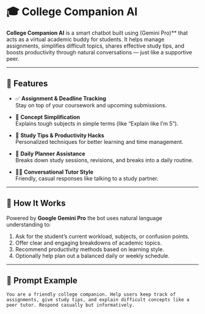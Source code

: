 # 🎓 College Companion AI

**College Companion AI** is a smart chatbot built using (Gemini Pro)** that acts as a virtual academic buddy for students. It helps manage assignments, simplifies difficult topics, shares effective study tips, and boosts productivity through natural conversations — just like a supportive peer.

---

## 🌟 Features

- ✅ **Assignment & Deadline Tracking**  
  Stay on top of your coursework and upcoming submissions.

- 📘 **Concept Simplification**  
  Explains tough subjects in simple terms (like “Explain like I’m 5”).

- 🧠 **Study Tips & Productivity Hacks**  
  Personalized techniques for better learning and time management.

- 📅 **Daily Planner Assistance**  
  Breaks down study sessions, revisions, and breaks into a daily routine.

- 🧑‍🏫 **Conversational Tutor Style**  
  Friendly, casual responses like talking to a study partner.

---

## 💬 How It Works

Powered by **Google Gemini Pro**  the bot uses natural language understanding to:
1. Ask for the student’s current workload, subjects, or confusion points.
2. Offer clear and engaging breakdowns of academic topics.
3. Recommend productivity methods based on learning style.
4. Optionally help plan out a balanced daily or weekly schedule.

---

## 🧠 Prompt Example 

```text
You are a friendly college companion. Help users keep track of assignments, give study tips, and explain difficult concepts like a peer tutor. Respond casually but informatively.
